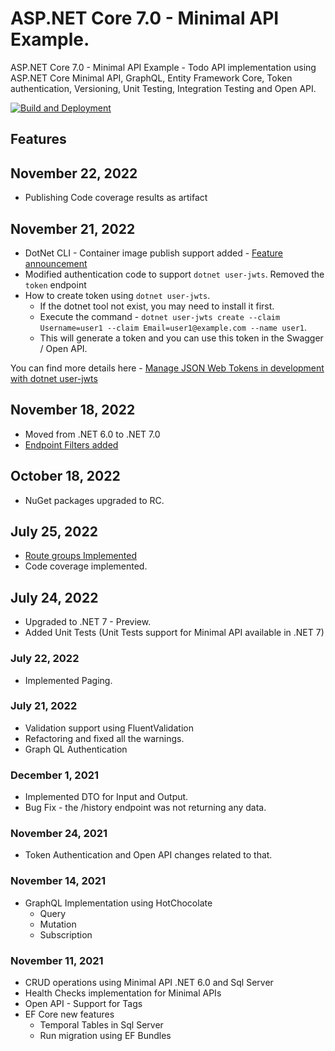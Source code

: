 # ASP.NET Core 7.0 - Minimal API Example.

ASP.NET Core 7.0 - Minimal API Example - Todo API implementation using ASP.NET Core Minimal API, GraphQL, Entity Framework Core, Token authentication, Versioning, Unit Testing, Integration Testing and Open API.

[![Build and Deployment](https://github.com/anuraj/MinimalApi/actions/workflows/main.yml/badge.svg)](https://github.com/anuraj/MinimalApi/actions/workflows/main.yml)

## Features

## November 22, 2022
* Publishing Code coverage results as artifact

## November 21, 2022
* DotNet CLI - Container image publish support added - [Feature announcement](https://devblogs.microsoft.com/dotnet/announcing-builtin-container-support-for-the-dotnet-sdk/?WT.mc_id=DT-MVP-5002040)
* Modified authentication code to support `dotnet user-jwts`. Removed the `token` endpoint
* How to create token using `dotnet user-jwts`.
	* If the dotnet tool not exist, you may need to install it first.
	* Execute the command - `dotnet user-jwts create --claim Username=user1 --claim Email=user1@example.com --name user1`. 
	* This will generate a token and you can use this token in the Swagger / Open API.

You can find more details here - [Manage JSON Web Tokens in development with dotnet user-jwts](https://learn.microsoft.com/en-us/aspnet/core/security/authentication/jwt-authn?view=aspnetcore-7.0&tabs=windows&WT.mc_id=DT-MVP-5002040)

## November 18, 2022
* Moved from .NET 6.0 to .NET 7.0
* [Endpoint Filters added](https://learn.microsoft.com/aspnet/core/fundamentals/minimal-apis/min-api-filters?view=aspnetcore-7.0&WT.mc_id=DT-MVP-5002040)

## October 18, 2022
* NuGet packages upgraded to RC.

## July 25, 2022
* [Route groups Implemented](https://learn.microsoft.com/aspnet/core/fundamentals/minimal-apis?view=aspnetcore-7.0&WT.mc_id=DT-MVP-5002040#route-groups)
* Code coverage implemented.

## July 24, 2022
* Upgraded to .NET 7 - Preview.
* Added Unit Tests (Unit Tests support for Minimal API available in .NET 7)

### July 22, 2022
* Implemented Paging.

### July 21, 2022
* Validation support using FluentValidation
* Refactoring and fixed all the warnings.
* Graph QL Authentication

### December 1, 2021
* Implemented DTO for Input and Output.
* Bug Fix - the /history endpoint was not returning any data.

### November 24, 2021
* Token Authentication and Open API changes related to that.

### November 14, 2021
* GraphQL Implementation using HotChocolate
	- Query
	- Mutation
	- Subscription
	
### November 11, 2021
* CRUD operations using Minimal API .NET 6.0 and Sql Server
* Health Checks implementation for Minimal APIs
* Open API - Support for Tags
* EF Core new features 
	- Temporal Tables in Sql Server
	- Run migration using EF Bundles
